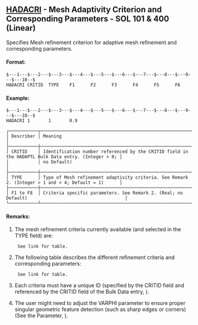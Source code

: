 ## [HADACRI](https://nexus.hexagon.com/documentationcenter/bundle/MSC_Nastran_2022.4/page/Nastran_Combined_Book/qrg/bulkfgil/TOC.HADACRI.xhtml) - Mesh Adaptivity Criterion and Corresponding Parameters - SOL 101 & 400 (Linear)

Specifies Mesh refinement criterion for adaptive mesh refinement and corresponding parameters.

#### Format:

```nastran
$---1---$---2---$---3---$---4---$---5---$---6---$---7---$---8---$---9---$---10--$
HADACRI CRITID  TYPE    F1      F2      F3      F4      F5      F6              
```

#### Example:

```nastran
$---1---$---2---$---3---$---4---$---5---$---6---$---7---$---8---$---9---$---10--$
HADACRI 1       1       0.9                                                     
```

```text
┌───────────┬────────────────────────────────────────────────────────────────────────────────────────────────────┐
│ Describer │ Meaning                                                                                            │
├───────────┼────────────────────────────────────────────────────────────────────────────────────────────────────┤
│ CRITID    │ Identification number referenced by the CRITID field in the HADAPTL Bulk Data entry. (Integer > 0; │
│           │ no Default)                                                                                        │
├───────────┼────────────────────────────────────────────────────────────────────────────────────────────────────┤
│ TYPE      │ Type of Mesh refinement adaptivity criteria. See Remark 2. (Integer > 1 and < 4; Default = 1)      │
├───────────┼────────────────────────────────────────────────────────────────────────────────────────────────────┤
│ F1 to F8  │ Criteria specific parameters. See Remark 2. (Real; no Default)                                     │
└───────────┴────────────────────────────────────────────────────────────────────────────────────────────────────┘
```

#### Remarks:

1. The mesh refinement criteria currently available (and selected in the TYPE field) are:

        See link for table.

2. The following table describes the different refinement criteria and corresponding parameters:

        See link for table.

3. Each criteria must have a unique ID (specified by the CRITID field and referenced by the CRITID field of the Bulk Data entry,  ).
4. The user might need to adjust the VARPHI parameter to ensure proper singular geometric feature detection (such as sharp edges or corners) (See the Parameter,  ).
